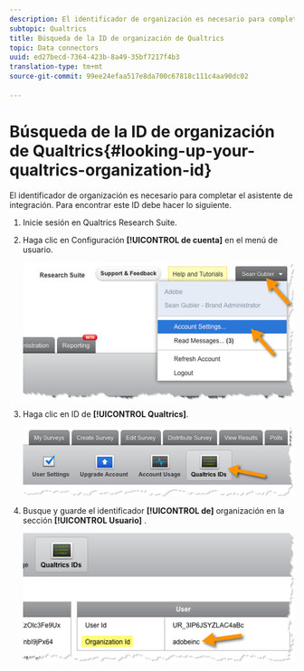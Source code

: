 ```yaml
---
description: El identificador de organización es necesario para completar el asistente de integración. Para encontrar este ID debe hacer lo siguiente.
subtopic: Qualtrics
title: Búsqueda de la ID de organización de Qualtrics
topic: Data connectors
uuid: ed27becd-7364-423b-8a49-35bf7217f4b3
translation-type: tm+mt
source-git-commit: 99ee24efaa517e8da700c67818c111c4aa90dc02

---
```



# Búsqueda de la ID de organización de Qualtrics{#looking-up-your-qualtrics-organization-id}

El identificador de organización es necesario para completar el asistente de integración. Para encontrar este ID debe hacer lo siguiente.

1. Inicie sesión en Qualtrics Research Suite.
1. Haga clic en Configuración **[!UICONTROL de cuenta]** en el menú de usuario.

   ![](assets/qualtrics-org-id-1.png)

1. Haga clic en ID de **[!UICONTROL Qualtrics]**.

   ![](assets/qualtrics-org-id-2.png)

1. Busque y guarde el identificador **[!UICONTROL de]** organización en la sección **[!UICONTROL Usuario]** .

   ![](assets/qualtrics-org-id-3.png)

